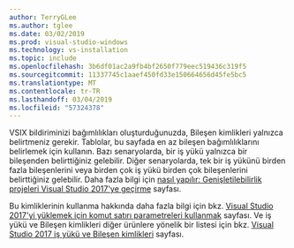 ```yaml
---
author: TerryGLee
ms.author: tglee
ms.date: 03/02/2019
ms.prod: visual-studio-windows
ms.technology: vs-installation
ms.topic: include
ms.openlocfilehash: 3b6df01ac2a9fb4bf2650f779eec519436c319f5
ms.sourcegitcommit: 11337745c1aaef450fd33e150664656d45fe5bc5
ms.translationtype: MT
ms.contentlocale: tr-TR
ms.lasthandoff: 03/04/2019
ms.locfileid: "57324378"
---
```

VSIX bildiriminizi bağımlılıkları oluşturduğunuzda, Bileşen kimlikleri yalnızca belirtmeniz gerekir. Tablolar, bu sayfada en az bileşen bağımlılıklarını belirlemek için kullanın. Bazı senaryolarda, bir iş yükü yalnızca bir bileşenden belirttiğiniz gelebilir. Diğer senaryolarda, tek bir iş yükünü birden fazla bileşenlerini veya birden çok iş yükü birden çok bileşenlerini belirttiğiniz gelebilir. Daha fazla bilgi için [nasıl yapılır: Genişletilebilirlik projeleri Visual Studio 2017'ye geçirme](../../extensibility/how-to-migrate-extensibility-projects-to-visual-studio-2017.md?view=vs-2017) sayfası.

Bu kimliklerinin kullanma hakkında daha fazla bilgi için bkz. [Visual Studio 2017'yi yüklemek için komut satırı parametreleri kullanmak](../use-command-line-parameters-to-install-visual-studio.md?view=vs-2017) sayfası. Ve iş yükü ve Bileşen kimlikleri diğer ürünlere yönelik bir listesi için bkz. [Visual Studio 2017 iş yükü ve Bileşen kimlikleri](../workload-and-component-ids.md?view=vs-2017?view=vs-2017) sayfası.
